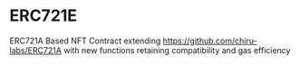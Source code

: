 # ERC721E
ERC721A Based NFT Contract extending https://github.com/chiru-labs/ERC721A with new functions retaining compatibility and gas efficiency
